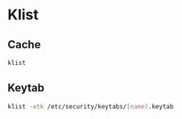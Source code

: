 # Klist

## Cache

```sh
klist
```

## Keytab

```sh
klist -etk /etc/security/keytabs/[name].keytab
```
